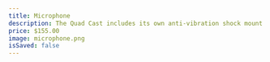 ```yaml
---
title: Microphone
description: The Quad Cast includes its own anti-vibration shock mount to help reduce the sound of any movements. It has a built-in pop filter that reduces any muffles or popping noises for clearer voice quality.
price: $155.00
image: microphone.png
isSaved: false
---
```

